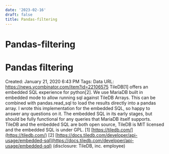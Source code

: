 ```yaml
---
date: '2023-02-16'
draft: false
title: Pandas-filtering
---
```


# Pandas-filtering

# Pandas filtering
Created: January 21, 2020 6:43 PM
Tags: Data
URL: https://news.ycombinator.com/item?id=22106575
TileDB[1] offers an embedded SQL experience for python[2].
We use MariaDB built in embedded mode to allow running sql against TileDB Arrays.
This can be combined with pandas.read_sql to load the results directly into a pandas array.
I wrote this implementation for the embedded SQL, so happy to answer any questions on it.
The embedded SQL in its early stages, but should be fully functional for any queries that MariaDB itself supports.
TileDB and the embedded SQL are both open source, TileDB is MIT licensed and the embedded SQL is under GPL.
[1] [https://tiledb.com/](https://tiledb.com/)
[2] [https://docs.tiledb.com/developer/api-usage/embedded-sql](https://docs.tiledb.com/developer/api-usage/embedded-sql)
(disclosure: TileDB, inc. employee)

